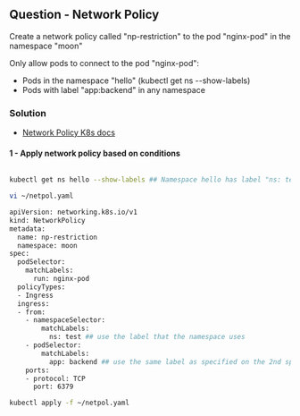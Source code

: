 ## Question - Network Policy

Create a network policy called "np-restriction" to the pod "nginx-pod" in the namespace "moon"

Only allow pods to connect to the pod "nginx-pod":

- Pods in the namespace "hello" (kubectl get ns --show-labels)
- Pods with label "app:backend" in any namespace

### Solution

- [Network Policy K8s docs](https://kubernetes.io/docs/concepts/services-networking/network-policies/)

#### 1 - Apply network policy based on conditions

```sh

kubectl get ns hello --show-labels ## Namespace hello has label "ns: test"

vi ~/netpol.yaml

apiVersion: networking.k8s.io/v1
kind: NetworkPolicy
metadata:
  name: np-restriction
  namespace: moon
spec:
  podSelector:
    matchLabels:
      run: nginx-pod
  policyTypes:
  - Ingress
  ingress:
  - from:
    - namespaceSelector:
        matchLabels:
          ns: test ## use the label that the namespace uses
    - podSelector:
        matchLabels:
          app: backend ## use the same label as specified on the 2nd spec
    ports:
    - protocol: TCP
      port: 6379

kubectl apply -f ~/netpol.yaml

```
